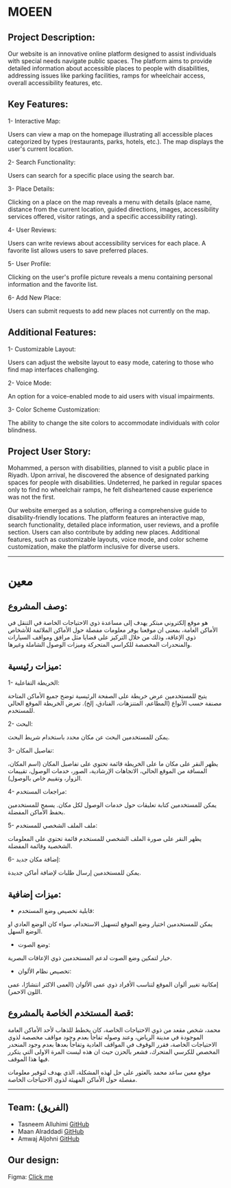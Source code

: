 <h1>MOEEN</h1>
<h2>Project Description:</h2>
Our website is an innovative online platform designed to assist individuals with special needs navigate public spaces. The platform aims to provide detailed information about accessible places to people with disabilities, addressing issues like parking facilities, ramps for wheelchair access, overall accessibility features, etc.

<h2>Key Features:</h2>
1- Interactive Map:

Users can view a map on the homepage illustrating all accessible places categorized by types (restaurants, parks, hotels, etc.). The map displays the user's current location.

2- Search Functionality:

Users can search for a specific place using the search bar.

3- Place Details:

Clicking on a place on the map reveals a menu with details (place name, distance from the current location, guided directions, images, accessibility services offered, visitor ratings, and a specific accessibility rating).

4- User Reviews:

Users can write reviews about accessibility services for each place. A favorite list allows users to save preferred places.

5- User Profile:

Clicking on the user's profile picture reveals a menu containing personal information and the favorite list.

6- Add New Place:

Users can submit requests to add new places not currently on the map.

<h2>Additional Features:</h2>
1- Customizable Layout:

Users can adjust the website layout to easy mode, catering to those who find map interfaces challenging.

2- Voice Mode:

An option for a voice-enabled mode to aid users with visual impairments.

3- Color Scheme Customization:

The ability to change the site colors to accommodate individuals with color blindness.

<h2>Project User Story:</h2>
Mohammed, a person with disabilities, planned to visit a public place in Riyadh. Upon arrival, he discovered the absence of designated parking spaces for people with disabilities. Undeterred, he parked in regular spaces only to find no wheelchair ramps, he felt disheartened cause experience was not the first.

Our website emerged as a solution, offering a comprehensive guide to disability-friendly locations. The platform features an interactive map, search functionality, detailed place information, user reviews, and a profile section. Users can also contribute by adding new places. Additional features, such as customizable layouts, voice mode, and color scheme customization, make the platform inclusive for diverse users.

<hr/>

<h1>معين</h1>
<h2>وصف المشروع:</h2>


هو موقع إلكتروني مبتكر يهدف إلى مساعدة ذوي الاحتياجات الخاصة في التنقل في الأماكن العامة، بمعنى ان موقعنا يوفر معلومات مفصلة حول الأماكن الملائمة للأشخاص ذوي الإعاقة، وذلك من خلال التركيز على قضايا مثل مرافق ومواقف السيارات والمنحدرات المخصصة للكراسي المتحركة وميزات الوصول الشاملة وغيرها.


<h2>ميزات رئيسية:</h2>

1- الخريطة التفاعلية:

يتيح للمستخدمين عرض خريطة على الصفحة الرئيسية توضح جميع الأماكن المتاحة مصنفة حسب الأنواع (المطاعم، المتنزهات، الفنادق، إلخ).
تعرض الخريطة الموقع الحالي للمستخدم.


2- البحث:

يمكن للمستخدمين البحث عن مكان محدد باستخدام شريط البحث.


3- تفاصيل المكان:

يظهر النقر على مكان ما على الخريطة قائمة تحتوي على تفاصيل المكان (اسم المكان، المسافة من الموقع الحالي، الاتجاهات الإرشادية، الصور، خدمات الوصول، تقييمات الزوار، وتقييم خاص بالوصول).


4- مراجعات المستخدم:

يمكن للمستخدمين كتابة تعليقات حول خدمات الوصول لكل مكان.
يسمح للمستخدمين بحفظ الأماكن المفضلة.


5- ملف الملف الشخصي للمستخدم:

يظهر النقر على صورة الملف الشخصي للمستخدم قائمة تحتوي على المعلومات الشخصية وقائمة المفضلة.


6- إضافة مكان جديد:

يمكن للمستخدمين إرسال طلبات لإضافة أماكن جديدة.


<h2>ميزات إضافية:</h2>

- قابلية تخصيص وضع المستخدم:

يمكن للمستخدمين اختيار وضع الموقع لتسهيل الاستخدام، سواء كان الوضع العادي او الوضع السهل.


- وضع الصوت:

خيار لتمكين وضع الصوت لدعم المستخدمين ذوي الإعاقات البصرية.


- تخصيص نظام الألوان:

إمكانية تغيير ألوان الموقع لتناسب الأفراد ذوي عمى الألوان (العمى الاكثر انتشارًا، عمى اللون الاحمر).


<h2>قصة المستخدم الخاصة بالمشروع:</h2>

محمد، شخص مقعد من ذوي الاحتياجات الخاصة، كان يخطط للذهاب لأحد الأماكن العامة الموجودة في مدينة الرياض، وعند وصوله تفاجأ بعدم وجود مواقف مخصصة لذوي الاحتياجات الخاصة، فقرر الوقوف في المواقف العادية وتفاجأ بعدها بعدم وجود المنحدر المخصص للكرسي المتحرك، فشعر بالحزن حيث ان هذه ليست المرة الاولى التي يتكرر فيها هذا الموقف.

موقع معين ساعد محمد بالعثور على حل لهذه المشكلة، الذي يهدف لتوفير معلومات مفصلة حول الأماكن المهيئة لذوي الاحتياجات الخاصة.

<hr/>

<h2>Team: (الفريق)</h2>
<ul>
  <li>Tasneem Alluhimi <a target='_blank' href='https://github.com/TasAlluhimi'>GitHub</a></li>
  <li>Maan Alraddadi <a target='_blank' href='https://github.com/Amwaj-M'>GitHub</a></li>
  <li>Amwaj Aljohni <a target='_blank' href='https://github.com/MaanRaddadi'>GitHub</a></li>
</ul>


<h2>Our design:</h2>
Figma: <a target='_blank' href='https://www.figma.com/file/TP2qqTpXkcjVp0W04zd76B/final?type=design&node-id=0%3A1&mode=design&t=Zvs4aYdX2GAj8khr-1'>Click me</a>
